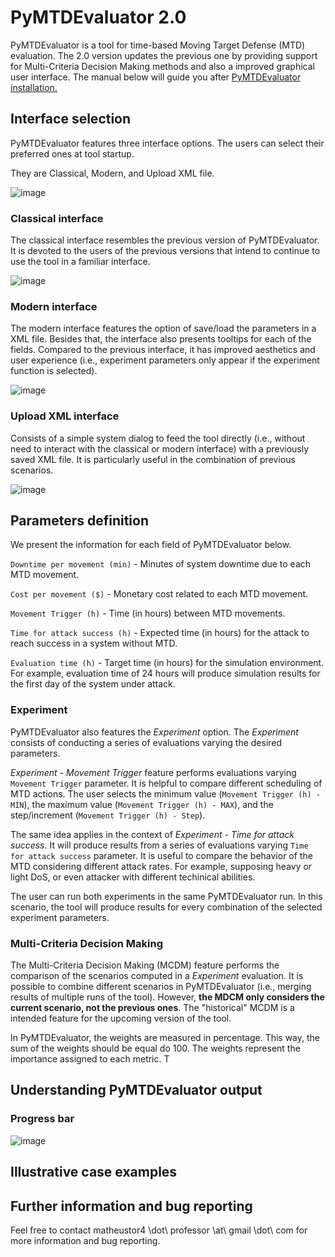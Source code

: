# PyMTDEvaluator 2.0

PyMTDEvaluator is a tool for time-based Moving Target Defense (MTD) evaluation. The 2.0 version updates the previous one by providing support for Multi-Criteria Decision Making methods and also a improved graphical user interface. The manual below will guide you after [PyMTDEvaluator installation.](https://github.com/matheustor4/PyMTDEvaluator2/blob/main/README.md#installation) 

## Interface selection

PyMTDEvaluator features three interface options. The users can select their preferred ones at tool startup. 

They are Classical, Modern, and Upload XML file.

![image](https://github.com/user-attachments/assets/70c734ff-4099-4820-9fea-7411e9ce488e)

### Classical interface

The classical interface resembles the previous version of PyMTDEvaluator. It is devoted to the users of the previous versions that intend to continue to use the tool in a familiar interface. 

![image](https://github.com/user-attachments/assets/65f9fd44-7e2c-4d4e-a6f8-a99d20226dac)

### Modern interface

The modern interface features the option of save/load the parameters in a XML file. Besides that, the interface also presents tooltips for each of the fields. Compared to the previous interface, it has improved aesthetics and user experience (i.e., experiment parameters only appear if the experiment function is selected).  

![image](https://github.com/user-attachments/assets/0656184e-3f98-48d0-b0a4-d63e5ff0701b)

### Upload XML interface

Consists of a simple system dialog to feed the tool directly (i.e., without need to interact with the classical or modern interface) with a previously saved XML file. It is particularly useful in the combination of previous scenarios. 

![image](https://github.com/user-attachments/assets/4a76df22-a8cb-4cea-86bc-a9791270b29f)

## Parameters definition

We present the information for each field of PyMTDEvaluator below.

`Downtime per movement (min)` - Minutes of system downtime due to each MTD movement.

`Cost per movement ($)` - Monetary cost related to each MTD movement.

`Movement Trigger (h)` - Time (in hours) between MTD movements.

`Time for attack success (h)` - Expected time (in hours) for the attack to reach success in a system without MTD.

`Evaluation time (h)` - Target time (in hours) for the simulation environment. For example, evaluation time of 24 hours will produce simulation results for the first day of the system under attack.


### Experiment

PyMTDEvaluator also features the *Experiment* option. The *Experiment* consists of conducting a series of evaluations varying the desired parameters. 

*Experiment - Movement Trigger* feature performs evaluations varying `Movement Trigger` parameter. It is helpful to compare different scheduling of MTD actions. The user selects the minimum value (`Movement Trigger (h) - MIN`), the maximum value (`Movement Trigger (h) - MAX`), and the step/increment (`Movement Trigger (h) - Step`). 

The same idea applies in the context of *Experiment - Time for attack success*. It will produce results from a series of evaluations varying `Time for attack success` parameter. It is useful to compare the behavior of the MTD considering different attack rates. For example, supposing heavy or light DoS, or even attacker with different techinical abilities.

The user can run both experiments in the same PyMTDEvaluator run. In this scenario, the tool will produce results for every combination of the selected experiment parameters. 

### Multi-Criteria Decision Making

The Multi-Criteria Decision Making (MCDM) feature performs the comparison of the scenarios computed in a *Experiment* evaluation. It is possible to combine different scenarios in PyMTDEvaluator (i.e., merging results of multiple runs of the tool). However, **the MDCM only considers the current scenario, not the previous ones**. The "historical" MCDM is a intended feature for the upcoming version of the tool.

In PyMTDEvaluator, the weights are measured in percentage. This way, the sum of the weights should be equal do 100. The weights represent the importance assigned to each metric. T

## Understanding PyMTDEvaluator output


### Progress bar
![image](https://github.com/user-attachments/assets/72c4554f-3113-4371-a3c6-34daa656235f)



## Illustrative case examples

## Further information and bug reporting

Feel free to contact matheustor4 \dot\ professor \at\ gmail \dot\ com for more information and bug reporting. 




